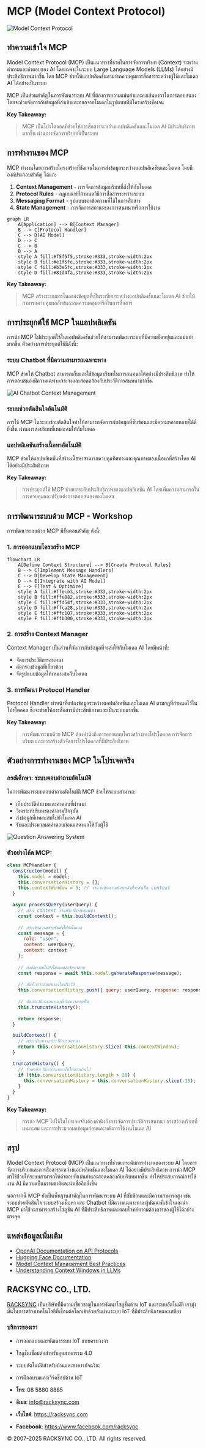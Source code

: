 # MCP (Model Context Protocol)

![Model Context Protocol](https://www.google.com/search?q=model+context+protocol+ai+architecture&tbm=isch)

## ทำความเข้าใจ MCP

Model Context Protocol (MCP) เป็นแนวทางที่ช่วยในการจัดการบริบท (Context) ระหว่างคำถามและคำตอบของ AI โดยเฉพาะในระบบ Large Language Models (LLMs) ได้อย่างมีประสิทธิภาพมากขึ้น โดย MCP ช่วยให้แอปพลิเคชันสามารถควบคุมการสื่อสารระหว่างผู้ใช้และโมเดล AI ได้อย่างเป็นระบบ

MCP เป็นส่วนสำคัญในการพัฒนาระบบ AI ที่ต้องการความแม่นยำและคงเส้นคงวาในการตอบสนอง โดยจะช่วยจัดการกับข้อมูลที่ส่งเข้าและออกจากโมเดลในรูปแบบที่มีโครงสร้างชัดเจน

**Key Takeaway:**
> MCP เป็นโปรโตคอลที่ช่วยให้การสื่อสารระหว่างแอปพลิเคชันและโมเดล AI มีประสิทธิภาพมากขึ้น ผ่านการจัดการบริบทที่เป็นระบบ

## การทำงานของ MCP

MCP ทำงานโดยการสร้างโครงสร้างที่ชัดเจนในการส่งข้อมูลระหว่างแอปพลิเคชันและโมเดล โดยมีองค์ประกอบสำคัญ ได้แก่:

1. **Context Management** - การจัดการข้อมูลบริบทที่ส่งให้กับโมเดล
2. **Protocol Rules** - กฎเกณฑ์ที่กำหนดวิธีการสื่อสารระหว่างระบบ
3. **Messaging Format** - รูปแบบของข้อความที่ใช้ในการสื่อสาร
4. **State Management** - การจัดการสถานะของการสนทนาหรือการใช้งาน

```mermaid
graph LR
    A[Application] --> B[Context Manager]
    B --> C[Protocol Handler]
    C --> D[AI Model]
    D --> C
    C --> B
    B --> A
    style A fill:#f5f5f5,stroke:#333,stroke-width:2px
    style B fill:#e1f5fe,stroke:#333,stroke-width:2px
    style C fill:#b3e5fc,stroke:#333,stroke-width:2px
    style D fill:#81d4fa,stroke:#333,stroke-width:2px
```

**Key Takeaway:**
> MCP สร้างระบบการไหลของข้อมูลที่เป็นระเบียบระหว่างแอปพลิเคชันและโมเดล AI ช่วยให้สามารถควบคุมผลลัพธ์และลดความคลุมเครือในการสื่อสาร

## การประยุกต์ใช้ MCP ในแอปพลิเคชัน

การนำ MCP ไปประยุกต์ใช้ในแอปพลิเคชันช่วยให้สามารถพัฒนาระบบที่มีความยืดหยุ่นและแม่นยำมากขึ้น ตัวอย่างการประยุกต์ใช้มีดังนี้:

### ระบบ Chatbot ที่มีความสามารถเฉพาะทาง

MCP ช่วยให้ Chatbot สามารถเก็บและใช้ข้อมูลบริบทในการสนทนาได้อย่างมีประสิทธิภาพ ทำให้การตอบสนองมีความเฉพาะเจาะจงและสอดคล้องกับประวัติการสนทนามากขึ้น

![AI Chatbot Context Management](https://www.google.com/search?q=AI+chatbot+context+management&tbm=isch)

### ระบบช่วยตัดสินใจอัตโนมัติ

การใช้ MCP ในระบบช่วยตัดสินใจทำให้สามารถจัดการกับข้อมูลที่ซับซ้อนและมีความหลากหลายได้ดียิ่งขึ้น ผ่านการส่งบริบทที่เหมาะสมให้กับโมเดล

### แอปพลิเคชันสร้างเนื้อหาอัตโนมัติ

MCP ช่วยให้แอปพลิเคชันที่สร้างเนื้อหาสามารถควบคุมทิศทางและคุณภาพของเนื้อหาที่สร้างโดย AI ได้อย่างมีประสิทธิภาพ

**Key Takeaway:**
> การประยุกต์ใช้ MCP ช่วยยกระดับประสิทธิภาพของแอปพลิเคชัน AI โดยเพิ่มความสามารถในการควบคุมและปรับแต่งการตอบสนองของโมเดล

## การพัฒนาระบบด้วย MCP - Workshop

การพัฒนาระบบด้วย MCP มีขั้นตอนสำคัญ ดังนี้:

### 1. การออกแบบโครงสร้าง MCP

```mermaid
flowchart LR
    A[Define Context Structure] --> B[Create Protocol Rules]
    B --> C[Implement Message Handlers]
    C --> D[Develop State Management]
    D --> E[Integrate with AI Model]
    E --> F[Test & Optimize]
    style A fill:#ffecb3,stroke:#333,stroke-width:2px
    style B fill:#ffe082,stroke:#333,stroke-width:2px
    style C fill:#ffd54f,stroke:#333,stroke-width:2px
    style D fill:#ffca28,stroke:#333,stroke-width:2px
    style E fill:#ffc107,stroke:#333,stroke-width:2px
    style F fill:#ffb300,stroke:#333,stroke-width:2px
```

### 2. การสร้าง Context Manager

Context Manager เป็นส่วนที่จัดการกับข้อมูลที่จะส่งให้กับโมเดล AI โดยมีหน้าที่:
- จัดการประวัติการสนทนา
- คัดกรองข้อมูลที่เกี่ยวข้อง
- จัดรูปแบบข้อมูลให้เหมาะสมกับโมเดล

### 3. การพัฒนา Protocol Handler

Protocol Handler ทำหน้าที่แปลงข้อมูลระหว่างแอปพลิเคชันและโมเดล AI ตามกฎที่กำหนดไว้ในโปรโตคอล ซึ่งจะช่วยให้การสื่อสารมีประสิทธิภาพและเป็นระบบมากขึ้น

**Key Takeaway:**
> การพัฒนาระบบด้วย MCP ต้องคำนึงถึงการออกแบบโครงสร้างของโปรโตคอล การจัดการบริบท และการสร้างตัวจัดการโปรโตคอลที่มีประสิทธิภาพ

## ตัวอย่างการทำงานของ MCP ในโปรเจคจริง

### กรณีศึกษา: ระบบตอบคำถามอัตโนมัติ

ในการพัฒนาระบบตอบคำถามอัตโนมัติ MCP ช่วยให้ระบบสามารถ:
- เก็บประวัติคำถามและคำตอบที่ผ่านมา
- วิเคราะห์บริบทของคำถามปัจจุบัน
- ส่งข้อมูลที่เหมาะสมไปยังโมเดล AI
- รับและประมวลผลคำตอบก่อนแสดงผลให้กับผู้ใช้

![Question Answering System](https://www.google.com/search?q=AI+question+answering+system+architecture&tbm=isch)

### ตัวอย่างโค้ด MCP:

```javascript
class MCPHandler {
  constructor(model) {
    this.model = model;
    this.conversationHistory = [];
    this.contextWindow = 5; // จำนวนข้อความย้อนหลังที่จะส่งเป็น context
  }

  async processQuery(userQuery) {
    // สร้าง context จากประวัติการสนทนา
    const context = this.buildContext();
    
    // สร้างข้อความสำหรับส่งไปยังโมเดล
    const message = {
      role: "user",
      content: userQuery,
      context: context
    };
    
    // ส่งข้อความไปยังโมเดลและรับคำตอบ
    const response = await this.model.generateResponse(message);
    
    // บันทึกการสนทนาลงในประวัติ
    this.conversationHistory.push({ query: userQuery, response: response });
    
    // ตัดประวัติการสนทนาที่เกินความจำเป็น
    this.truncateHistory();
    
    return response;
  }

  buildContext() {
    // สร้างบริบทจากประวัติการสนทนา
    return this.conversationHistory.slice(-this.contextWindow);
  }

  truncateHistory() {
    // รักษาประวัติการสนทนาไม่ให้ยาวเกินไป
    if (this.conversationHistory.length > 20) {
      this.conversationHistory = this.conversationHistory.slice(-15);
    }
  }
}
```

**Key Takeaway:**
> การนำ MCP ไปใช้ในโปรเจคจริงต้องคำนึงถึงการจัดการประวัติการสนทนา การสร้างบริบทที่เหมาะสม และการประมวลผลข้อมูลก่อนและหลังการใช้งานโมเดล AI

## สรุป

Model Context Protocol (MCP) เป็นแนวทางที่ช่วยยกระดับการทำงานของระบบ AI โดยการจัดการบริบทและการสื่อสารระหว่างแอปพลิเคชันและโมเดล AI ได้อย่างมีประสิทธิภาพ การนำ MCP มาใช้ช่วยให้ระบบสามารถให้คำตอบที่แม่นยำและสอดคล้องกับบริบทมากขึ้น ทำให้ประสบการณ์การใช้งาน AI มีความเป็นธรรมชาติและน่าเชื่อถือยิ่งขึ้น

นอกจากนี้ MCP ยังเป็นพื้นฐานสำคัญในการพัฒนาระบบ AI ที่ซับซ้อนและมีความสามารถสูง เช่น ระบบช่วยตัดสินใจ ระบบสร้างเนื้อหา และ Chatbot ที่มีความเฉพาะทาง ผู้พัฒนาที่เข้าใจและนำ MCP มาใช้จะสามารถสร้างโซลูชัน AI ที่มีประสิทธิภาพและตอบโจทย์ความต้องการของผู้ใช้ได้อย่างตรงจุด

## แหล่งข้อมูลเพิ่มเติม

- [OpenAI Documentation on API Protocols](https://platform.openai.com/docs)
- [Hugging Face Documentation](https://huggingface.co/docs)
- [Model Context Management Best Practices](https://www.google.com/search?q=model+context+management+best+practices)
- [Understanding Context Windows in LLMs](https://www.google.com/search?q=understanding+context+windows+in+llms)

## RACKSYNC CO., LTD.

[RACKSYNC](https://github.com/racksync) เป็นบริษัทที่มีความเชี่ยวชาญในการพัฒนาโซลูชั่นด้าน IoT และระบบอัตโนมัติ เรามุ่งมั่นในการสร้างเทคโนโลยีที่เชื่อมต่อโลกเข้าด้วยกันผ่านระบบ IoT ที่มีประสิทธิภาพและเสถียร

### บริการของเรา
- การออกแบบและพัฒนาระบบ IoT แบบครบวงจร
- โซลูชั่นเชื่อมต่อสำหรับอุตสาหกรรม 4.0
- ระบบอัตโนมัติสำหรับบ้านและอาคารอัจฉริยะ
- การฝึกอบรมและเวิร์คช็อปด้าน IoT

- **โทร**: 08 5880 8885
- **อีเมล**: info@racksync.com
- **เว็บไซต์**: https://racksync.com
- **Facebook**: https://www.facebook.com/racksync

© 2007-2025 RACKSYNC CO., LTD. All rights reserved.
